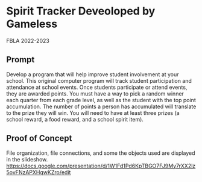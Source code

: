 # Spirit Tracker Deveoloped by Gameless
FBLA 2022-2023

## Prompt 
Develop a program that will help improve student involvement at your school.  This original computer program will track student participation and attendance at school events.  Once students participate or attend events, they are awarded points.  You must have a way to pick a random winner each quarter from each grade level, as well as the student with the top point accumulation. The number of points a person has accumulated will translate to the prize they will win. You will need to have at least three prizes (a school reward, a food reward, and a school spirit item). 

## Proof of Concept
File organization, file connections, and some the objects used are displayed in the slideshow.
https://docs.google.com/presentation/d/1W1Fd1Pd6KpTBGO7FJ9My7rXX2lz5ovFNzAPXHqwKZro/edit
